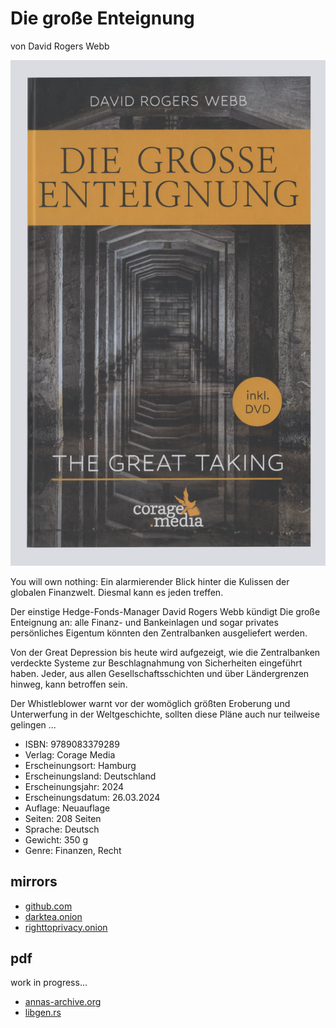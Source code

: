 # Die große Enteignung

von David Rogers Webb

![](cover.webp)

You will own nothing: Ein alarmierender Blick hinter die Kulissen der globalen Finanzwelt.
Diesmal kann es jeden treffen.

Der einstige Hedge-Fonds-Manager David Rogers Webb kündigt Die große Enteignung an:
alle Finanz- und Bankeinlagen und sogar privates persönliches Eigentum könnten den Zentralbanken ausgeliefert werden.

Von der Great Depression bis heute wird aufgezeigt,
wie die Zentralbanken verdeckte Systeme zur Beschlagnahmung von Sicherheiten eingeführt haben.
Jeder, aus allen Gesellschaftsschichten und über Ländergrenzen hinweg, kann betroffen sein.

Der Whistleblower warnt vor der womöglich größten Eroberung und Unterwerfung in der Weltgeschichte,
sollten diese Pläne auch nur teilweise gelingen ...

- ISBN: 9789083379289
- Verlag: Corage Media
- Erscheinungsort: Hamburg
- Erscheinungsland: Deutschland
- Erscheinungsjahr: 2024
- Erscheinungsdatum: 26.03.2024
- Auflage: Neuauflage
- Seiten: 208 Seiten
- Sprache: Deutsch
- Gewicht: 350 g
- Genre: Finanzen, Recht



## mirrors

- [github.com](https://github.com/milahu/enteignung)
- [darktea.onion](http://it7otdanqu7ktntxzm427cba6i53w6wlanlh23v5i3siqmos47pzhvyd.onion/milahu/enteignung)
- [righttoprivacy.onion](http://gg6zxtreajiijztyy5g6bt5o6l3qu32nrg7eulyemlhxwwl6enk6ghad.onion/milahu/enteignung)



## pdf

work in progress...

- [annas-archive.org](https://annas-archive.org/search?q=Die+gro%C3%9Fe+Enteignung+David+Rogers+Webb)
- [libgen.rs](https://libgen.rs/search.php?req=Die+gro%C3%9Fe+Enteignung+David+Rogers+Webb)
